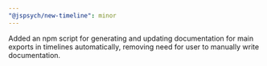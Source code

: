 ```yaml
---
"@jspsych/new-timeline": minor
---
```


Added an npm script for generating and updating documentation for main exports in timelines automatically, removing need for user to manually write documentation.
